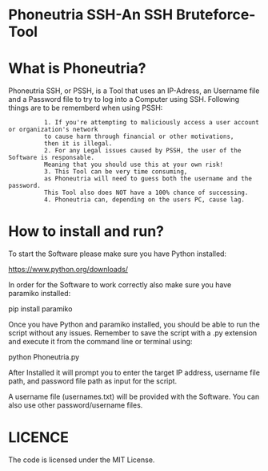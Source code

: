 # Phoneutria SSH-An SSH Bruteforce-Tool

# What is Phoneutria?
Phoneutria SSH, or PSSH, is a Tool that uses an IP-Adress, an Username file and a Password file to try to log into 
a Computer using SSH.
Following things are to be rememberd when using PSSH:

              1. If you're attempting to maliciously access a user account or organization's network
              to cause harm through financial or other motivations,
              then it is illegal.
              2. For any Legal issues caused by PSSH, the user of the Software is responsable.
              Meaning that you should use this at your own risk!
              3. This Tool can be very time consuming, 
              as Phoneutria will need to guess both the username and the password. 
              This Tool also does NOT have a 100% chance of successing.
              4. Phoneutria can, depending on the users PC, cause lag.

# How to install and run?
To start the Software please make sure you have Python installed:

 https://www.python.org/downloads/
 
 In order for the Software to work correctly also make sure you have paramiko installed:
 
 pip install paramiko

 Once you have Python and paramiko installed, you should be able to run the script without any issues.
 Remember to save the script with a .py extension and execute it from the command line or terminal using:

 python Phoneutria.py
 
After Installed it will prompt you to enter the target IP address, username file path, and password file path as input for the script.

A username file (usernames.txt) will be provided with the Software.
You can also use other password/username files.

# LICENCE
The code is licensed under the MIT License.

